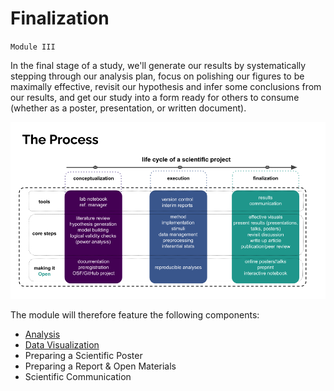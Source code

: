 # Finalization

`Module III`

In the final stage of a study, we'll generate our results by systematically stepping through our analysis plan, focus on polishing our figures to be maximally effective, revisit our hypothesis and infer some conclusions from our results, and get our study into a form ready for others to consume (whether as a poster, presentation, or written document). 

<img src="../../static/the_process_0.png" alt="the process" class="mx-auto d-block" width="550px">

The module will therefore feature the following components:

* [Analysis](https://avakiai.com/expra_winter2021-2022/experimentation/finalization/analysis.html)
* [Data Visualization](https://avakiai.com/expra_winter2021-2022/experimentation/finalization/data_viz.html)
* Preparing a Scientific Poster
* Preparing a Report & Open Materials
* Scientific Communication
